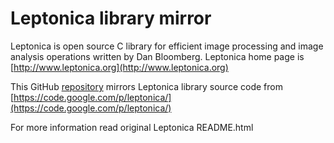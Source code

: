 Leptonica library mirror
========================

Leptonica is open source C library for efficient image processing and image analysis operations written by Dan Bloomberg. Leptonica home page is [http://www.leptonica.org](http://www.leptonica.org)

This GitHub [repository](https://github.com/delibero/leptonica) mirrors Leptonica library source code from [https://code.google.com/p/leptonica/](https://code.google.com/p/leptonica/)

For more information read original Leptonica README.html
